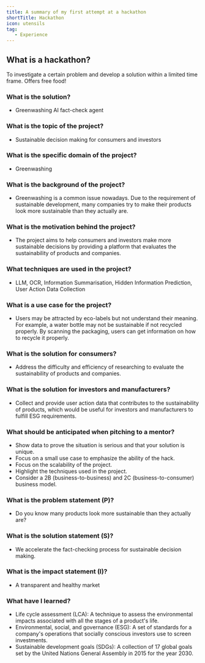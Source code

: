 ```yaml
---
title: A summary of my first attempt at a hackathon
shortTitle: Hackathon
icon: utensils
tag:
   - Experience
---
```


## What is a hackathon?

To investigate a certain problem and develop a solution within a limited time frame. Offers free food!

### What is the solution?

- Greenwashing AI fact-check agent

### What is the topic of the project?

- Sustainable decision making for consumers and investors

### What is the specific domain of the project?

- Greenwashing

### What is the background of the project?

- Greenwashing is a common issue nowadays. Due to the requirement of sustainable development, many companies try to make their products look more sustainable than they actually are.

### What is the motivation behind the project?

- The project aims to help consumers and investors make more sustainable decisions by providing a platform that evaluates the sustainability of products and companies.

### What techniques are used in the project?

- LLM, OCR, Information Summarisation, Hidden Information Prediction, User Action Data Collection

### What is a use case for the project?

- Users may be attracted by eco-labels but not understand their meaning. For example, a water bottle may not be sustainable if not recycled properly. By scanning the packaging, users can get information on how to recycle it properly.

### What is the solution for consumers?

- Address the difficulty and efficiency of researching to evaluate the sustainability of products and companies.

### What is the solution for investors and manufacturers?

- Collect and provide user action data that contributes to the sustainability of products, which would be useful for investors and manufacturers to fulfill ESG requirements.

### What should be anticipated when pitching to a mentor?

- Show data to prove the situation is serious and that your solution is unique.
- Focus on a small use case to emphasize the ability of the hack.
- Focus on the scalability of the project.
- Highlight the techniques used in the project.
- Consider a 2B (business-to-business) and 2C (business-to-consumer) business model.

### What is the problem statement (P)?

- Do you know many products look more sustainable than they actually are?

### What is the solution statement (S)?

- We accelerate the fact-checking process for sustainable decision making.

### What is the impact statement (I)?

- A transparent and healthy market

### What have I learned?

- Life cycle assessment (LCA): A technique to assess the environmental impacts associated with all the stages of a product's life.
- Environmental, social, and governance (ESG): A set of standards for a company's operations that socially conscious investors use to screen investments.
- Sustainable development goals (SDGs): A collection of 17 global goals set by the United Nations General Assembly in 2015 for the year 2030.